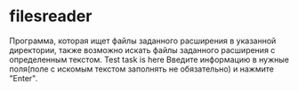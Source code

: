 # filesreader
Программа, которая ищет файлы заданного расширения в указанной директории, также возможно искать файлы заданного расширения с определенным текстом.
Test task is here
Введите информацию в нужные поля(поле с искомым текстом заполнять не обязательно) и нажмите "Enter".
